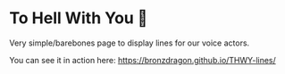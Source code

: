 # To Hell With You 💖
Very simple/barebones page to display lines for our voice actors.

You can see it in action here:
https://bronzdragon.github.io/THWY-lines/
